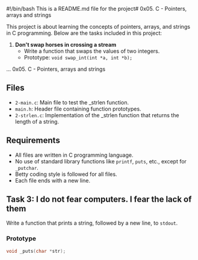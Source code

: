 #!/bin/bash
This is a README.md file for the project# 0x05. C - Pointers, arrays and strings

This project is about learning the concepts of pointers, arrays, and strings in C programming. Below are the tasks included in this project:

1. **Don't swap horses in crossing a stream**
    - Write a function that swaps the values of two integers.
    - Prototype: `void swap_int(int *a, int *b);`

...
 0x05. C - Pointers, arrays and strings

## Files

- `2-main.c`: Main file to test the _strlen function.
- `main.h`: Header file containing function prototypes.
- `2-strlen.c`: Implementation of the _strlen function that returns the length of a string.

## Requirements

- All files are written in C programming language.
- No use of standard library functions like `printf`, `puts`, etc., except for `_putchar`.
- Betty coding style is followed for all files.
- Each file ends with a new line.

## Task 3: I do not fear computers. I fear the lack of them

Write a function that prints a string, followed by a new line, to `stdout`.

### Prototype
```c
void _puts(char *str);
